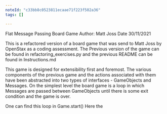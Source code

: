 ```yaml
---
noteId: "c33bb8c0523811ecaae71f223f502a36"
tags: []

---
```


Flat Message Passing Board Game
Author: Matt Joss
Date 30/11/2021

This is a refactored version of a board game that was send to Matt Joss by OpenStax as a coding assessment. The Previous version of the game can be found in refactoring_exercises.py and the previous README can be found in Instructions.md

This game is designed for extensibility first and foremost. The various components of the previous game and the actions associated with them have been abstracted into two types of interfaces - GameObjects and Messages. On the simplest level the board game is a loop in which Messages are passed between GameObjects until there is some exit condition and the game is over. 

One can find this loop in Game.start()
Here the 

